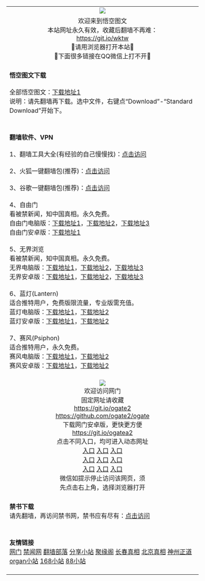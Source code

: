  <div id="readme" class="readme blob instapaper_body">
 <article class="markdown-body entry-content" itemprop="text">
 <table>
 <tbody>
  
  
  <tr>
    <td align="center"><img src="https://user-images.githubusercontent.com/33987457/33241738-283f65e4-d305-11e7-82ba-33dd3b1666e1.png" style="max-width:100%;">
    </td>
  </tr>
  
  
  <tr>
    <td align="center">欢迎来到悟空图文<br>
      本站网址永久有效，收藏后翻墙不再难：<br>
      <a href="https://git.io/wktw">https://git.io/wktw</a><br>
      🔴请用浏览器打开本站🔴<br>
      🔴下面很多链接在QQ微信上打不开🔴<br>
    </td>
  </tr>
  
  
  <tr>
    <td align="left"><br>
     <b>悟空图文下载</b><br><br>
     全部悟空图文：<a href="https://mega.nz/#F!FnYw0TgR!KTMEy-QePKmNRXFJb_ezKQ"><u>下载地址1</u></a><br>
     说明：请先翻墙再下载。选中文件，右键点“Download”-“Standard Download”开始下。
     <br><br>
    </td>
  </tr>
  
  
  <tr>
    <td align="left"><br>
       <b>翻墙软件、VPN</b><br><br>
       1、翻墙工具大全(有经验的自己慢慢找)：<a href="https://github.com/bannedbook/fanqiang/wiki#to-wjw"><u>点击访问</u></a><br><br>
       2、火狐一键翻墙包(推荐)：<a href="https://github.com/bannedbook/fanqiang/wiki/%E7%81%AB%E7%8B%90firefox%E4%B8%80%E9%94%AE%E7%BF%BB%E5%A2%99%E5%8C%85"><u>点击访问</u></a><br><br>
       3、谷歌一键翻墙包(推荐)：<a href="https://github.com/bannedbook/fanqiang/wiki/Chrome%E4%B8%80%E9%94%AE%E7%BF%BB%E5%A2%99%E5%8C%85"><u>点击访问</u></a><br><br>
       4、自由门<br>
       看被禁新闻，知中国真相。永久免费。<br>
       自由门电脑版：<a href="https://raw.githubusercontent.com/opipe/Up/master/Tools/FG.zip"><u>下载地址1</u></a>，<a href="https://git.io/fgt"><u>下载地址2</u></a>，<a href="https://git.io/fgp"><u>下载地址3</u></a><br>
       自由门安卓版：<a href="https://git.io/fgma"><u>下载地址1</u></a><br><br>
       5、无界浏览<br>
       看被禁新闻，知中国真相。永久免费。<br>
       无界电脑版：<a href="https://raw.githubusercontent.com/osurf/osurf/master/u.rar"><u>下载地址1</u></a>，<a href="https://git.io/wj"><u>下载地址2</u></a>，<a href="http://git.io/HNvvvQ"><u>下载地址3</u></a><br>
       无界安卓版：<a href="https://raw.githubusercontent.com/opipe/Up/master/Tools/UM.apk"><u>下载地址1</u></a>，<a href="https://git.io/2S1IBQ"><u>下载地址2</u></a>，<a href="https://s3.amazonaws.com/wujie/um.htm"><u>下载地址3</u></a><br><br>
       6、蓝灯(Lantern)<br>
       适合推特用户，免费版限流量，专业版需充值。<br>
       蓝灯电脑版：<a href="https://raw.githubusercontent.com/getlantern/lantern-binaries/master/lantern-installer.exe">下载地址1</a>，<a href="https://s3.amazonaws.com/lantern/lantern-installer.exe">下载地址2</a><br>
       蓝灯安卓版：<a href="https://raw.githubusercontent.com/getlantern/lantern-binaries/master/lantern-installer.apk">下载地址1</a>，<a href="https://s3.amazonaws.com/lantern/lantern-installer.apk">下载地址2</a><br><br>
       7、赛风(Psiphon)<br>
       适合推特用户，永久免费。<br>
       赛风电脑版：<a href="https://psiphon3.com/psiphon3.exe"><u>下载地址1</u></a>，<a href="https://s3.amazonaws.com/hum9-lwg8-qa2w/psiphon3.exe">下载地址2</a><br>
       赛风安卓版：<a href="https://psiphon3.com/PsiphonAndroid.apk"><u>下载地址1</u></a>，<a href="https://s3.amazonaws.com/hum9-lwg8-qa2w/PsiphonAndroid.apk">下载地址2</a><br><br>
    </td>
  </tr>
  
   <tr>
    <td align="center">
    <img src="https://cloud.githubusercontent.com/assets/11880933/13434984/f430fae2-e012-11e5-814f-c2df1e82b247.jpg" style="max-width:100%;"><br>
      欢迎访问网门<br>
      固定网址请收藏<br>
      <a href="https://git.io/ogate2">https://git.io/ogate2</a><br>
      <a href="https://github.com/ogate2/ogate">https://github.com/ogate2/ogate</a><br>
      下载网门安卓版，更快更方便<br><a href="https://raw.githubusercontent.com/oGate2/up/master/oGate.apk" rel="nofollow">https://git.io/ogatea2</a><br>
      点击不同入口，均可进入动态网址<br>
      <a href="https://s3.ap-south-1.amazonaws.com/ogatem/oGate.htm?from=oGate" rel="nofollow">入口</a>
      <a href="https://s3.ap-northeast-2.amazonaws.com/ogates/oGate.htm?from=oGate" rel="nofollow">入口</a>
      <a href="https://s3.amazonaws.com/ogate/oGate.htm?from=oGate" rel="nofollow">入口</a><br>
      <a href="https://s3-us-west-1.amazonaws.com/ogaten/oGate.htm?from=oGate" rel="nofollow">入口</a>
      <a href="https://s3.us-east-2.amazonaws.com/ogateh/oGate.htm?from=oGate" rel="nofollow">入口</a>
      <a href="https://s3.eu-central-1.amazonaws.com/ogatef/oGate.htm?from=oGate" rel="nofollow">入口</a><br>     
      <a href="https://s3.eu-west-2.amazonaws.com/ogatel/oGate.htm?from=oGate" rel="nofollow">入口</a>
      <a href="https://s3.ca-central-1.amazonaws.com/ogatec/oGate.htm?from=oGate" rel="nofollow">入口</a>
      <a href="https://s3-ap-southeast-2.amazonaws.com/ogatey/oGate.htm?from=oGate" rel="nofollow">入口</a><br>
      微信如提示停止访问该网页，须<br>
      先点击右上角，选择浏览器打开<br>
    </td>
  </tr>
  
  <tr>
    <td align="left"><br>
     <b>禁书下载</b><br>
     请先翻墙，再访问禁书网，禁书应有尽有：<a href="https://www.bannedbook.org/">点击访问</a><br><br>
    </td>
  </tr>
 
 
   <tr>
    <td align="left"><br>
     <b>友情链接</b><br>
     <a href="https://git.io/ogate2">网门</a> </a>  <a href="https://git.io/jww">禁闻网</a>    <a href="https://git.io/osurf">翻墙部落</a>  <a href="https://git.io/tv111">分享小站</a>  <a href="https://git.io/jyg10">聚缘阁</a>  <a href="https://git.io/chun">长春真相</a>  <a href="https://git.io/beijing">北京真相</a>  <a href="https://git.io/vQjqe">神州正道</a>  <a href="https://git.io/organ">organ小站</a>  <a href="https://git.io/168">168小站</a>  <a href="https://git.io/88">88小站</a> 
     <br><br>
    </td>
  </tr>

  
</tbody>
</table>    
</article>
</div>
</div>
